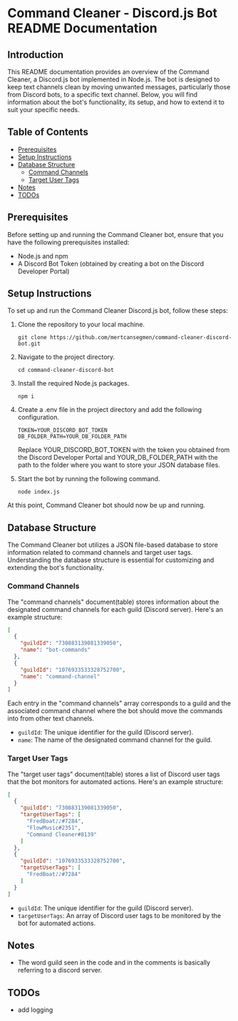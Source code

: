 # Command Cleaner - Discord.js Bot README Documentation

## Introduction

This README documentation provides an overview of the Command Cleaner, a Discord.js bot implemented in Node.js. The bot is designed to keep text channels clean by moving unwanted messages, particularly those from Discord bots, to a specific text channel. Below, you will find information about the bot's functionality, its setup, and how to extend it to suit your specific needs.

## Table of Contents

* [Prerequisites](#prerequisites)
* [Setup Instructions](#setup-instructions)
* [Database Structure](#database-structure)
  * [Command Channels](#command-channels)
  * [Target User Tags](#target-user-tags)
* [Notes](#notes)
* [TODOs](#todo)

## Prerequisites

Before setting up and running the Command Cleaner bot, ensure that you have the following prerequisites installed:

* Node.js and npm
* A Discord Bot Token (obtained by creating a bot on the Discord Developer Portal)

## Setup Instructions

To set up and run the Command Cleaner Discord.js bot, follow these steps:

1. Clone the repository to your local machine.

    ```shell
    git clone https://github.com/mertcansegmen/command-cleaner-discord-bot.git
    ```

1. Navigate to the project directory.

    ```shell
    cd command-cleaner-discord-bot
    ```

1. Install the required Node.js packages.

    ```shell
    npm i
    ```

1. Create a .env file in the project directory and add the following configuration.

    ```shell
    TOKEN=YOUR_DISCORD_BOT_TOKEN
    DB_FOLDER_PATH=YOUR_DB_FOLDER_PATH
    ```

    Replace YOUR_DISCORD_BOT_TOKEN with the token you obtained from the Discord Developer Portal and YOUR_DB_FOLDER_PATH with the path to the folder where you want to store your JSON database files.

1. Start the bot by running the following command.

    ```shell
    node index.js
    ```

At this point, Command Cleaner bot should now be up and running.

## Database Structure

The Command Cleaner bot utilizes a JSON file-based database to store information related to command channels and target user tags. Understanding the database structure is essential for customizing and extending the bot's functionality.

### Command Channels

The "command channels" document(table) stores information about the designated command channels for each guild (Discord server). Here's an example structure:

```json
[
  { 
    "guildId": "730883139081339050", 
    "name": "bot-commands" 
  },
  { 
    "guildId": "1076933533328752700", 
    "name": "command-channel" 
  }
]
```

Each entry in the "command channels" array corresponds to a guild and the associated command channel where the bot should move the commands into from other text channels.

* `guildId`: The unique identifier for the guild (Discord server).
* `name`: The name of the designated command channel for the guild.

### Target User Tags

The "target user tags" document(table) stores a list of Discord user tags that the bot monitors for automated actions. Here's an example structure:

```json
[
  {
    "guildId": "730883139081339050",
    "targetUserTags": [
      "FredBoat♪♪#7284", 
      "FlowMusic#2351", 
      "Command Cleaner#8139"
    ]
  },
  { 
    "guildId": "1076933533328752700", 
    "targetUserTags": [
      "FredBoat♪♪#7284"
    ]
  }
]
```

* `guildId`: The unique identifier for the guild (Discord server).
* `targetUserTags`: An array of Discord user tags to be monitored by the bot for automated actions.

## Notes

* The word guild seen in the code and in the comments is basically referring to a discord server.

## TODOs

* add logging
